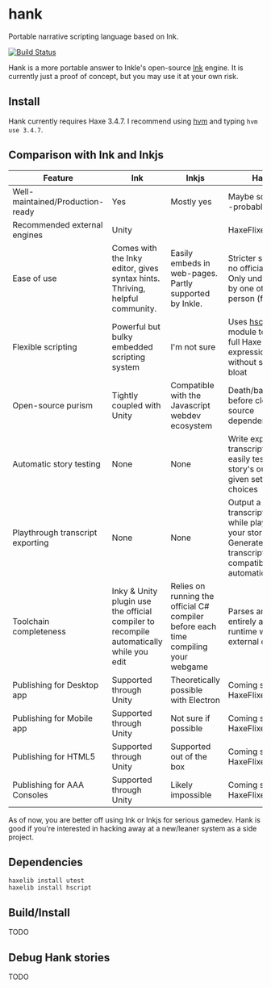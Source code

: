 # hank
Portable narrative scripting language based on Ink.

[![Build Status](https://travis-ci.com/NQNStudios/hank.svg?branch=master)](https://travis-ci.com/NQNStudios/hank)

Hank is a more portable answer to Inkle's open-source [Ink](http://github.com/inkle/ink)
engine. It is currently just a proof of concept, but you may use it at your own risk.

## Install

Hank currently requires Haxe 3.4.7. I recommend using [hvm](https://github.com/dpeek/hvm) and typing `hvm use 3.4.7`.

## Comparison with Ink and Inkjs

|Feature|Ink|Inkjs|Hank|
|-------|---|-----|----|
|Well-maintained/Production-ready|Yes|Mostly yes|Maybe someday--probably never|
|Recommended external engines|Unity| |HaxeFlixel|
|Ease of use|Comes with the Inky editor, gives syntax hints. Thriving, helpful community.|Easily embeds in web-pages. Partly supported by Inkle.|Stricter syntax, no official editor. Only understood by one other person (for now)|
|Flexible scripting|Powerful but bulky embedded scripting system|I'm not sure|Uses [hscript](https://github.com/HaxeFoundation/hscript) module to allow full Haxe expressions inline without scope bloat|
|Open-source purism|Tightly coupled with Unity|Compatible with the Javascript webdev ecosystem|Death/bankruptcy before closed-source dependencies|
|Automatic story testing|None|None|Write expected transcripts to easily test your story's output given sets of choices|
|Playthrough transcript exporting|None|None|Output a transcript to a file while playing your story. Generated transcripts are compatible with automatic testing.|
|Toolchain completeness|Inky & Unity plugin use the official compiler to recompile automatically while you edit|Relies on running the official C# compiler before each time compiling your webgame|Parses and runs entirely at runtime without external compiler|
|Publishing for Desktop app|Supported through Unity|Theoretically possible with Electron|Coming soon with HaxeFlixel|
|Publishing for Mobile app|Supported through Unity|Not sure if possible|Coming soon with HaxeFlixel|
|Publishing for HTML5|Supported through Unity|Supported out of the box|Coming soon with HaxeFlixel|
|Publishing for AAA Consoles|Supported through Unity|Likely impossible|Coming soon with HaxeFlixel|

As of now, you are better off using Ink or Inkjs for serious gamedev. Hank is good if you're interested in hacking away at a new/leaner system as a side project.

## Dependencies

```
haxelib install utest
haxelib install hscript
```

## Build/Install

TODO

## Debug Hank stories

TODO
